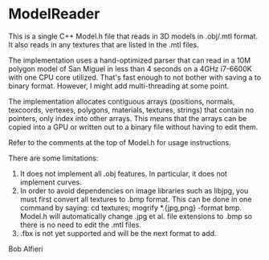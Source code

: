 # ModelReader

This is a single C++ Model.h file that reads in 3D models in .obj/.mtl format. It also reads in any textures that are listed in the .mtl files.

The implementation uses a hand-optimized parser that can read in a 10M polygon model of San Miguel in less than 4 seconds on a 4GHz i7-6600K with one CPU core utilized.  That's fast enough to not bother with saving a to binary format.  However, I might add multi-threading at some point.

The implementation allocates contiguous arrays (positions, normals, texcoords, vertexes, polygons, materials, textures, strings) that contain no pointers, only index into other arrays.  This means that the arrays can be copied into a GPU or written out to a binary file without having to edit them.

Refer to the comments at the top of Model.h for usage instructions.

There are some limitations:
1) It does not implement all .obj features.  In particular, it does not implement curves.
2) In order to avoid dependencies on image libraries such as libjpg, you must first convert all textures to .bmp format.  This can be done in one command by saying: cd textures; mogrify *.{jpg,png} -format bmp.  Model.h will automatically change .jpg et al. file extensions to .bmp so there is no need to edit the .mtl files.
3) .fbx is not yet supported and will be the next format to add.

Bob Alfieri
